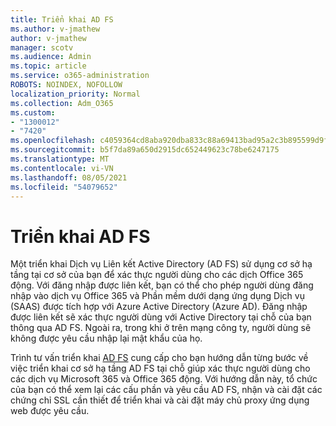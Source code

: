 ```yaml
---
title: Triển khai AD FS
ms.author: v-jmathew
author: v-jmathew
manager: scotv
ms.audience: Admin
ms.topic: article
ms.service: o365-administration
ROBOTS: NOINDEX, NOFOLLOW
localization_priority: Normal
ms.collection: Adm_O365
ms.custom:
- "1300012"
- "7420"
ms.openlocfilehash: c4059364cd8aba920dba833c88a69413bad95a2c3b895599d9f6895b50ff73d5
ms.sourcegitcommit: b5f7da89a650d2915dc652449623c78be6247175
ms.translationtype: MT
ms.contentlocale: vi-VN
ms.lasthandoff: 08/05/2021
ms.locfileid: "54079652"
---
```

# <a name="deploy-ad-fs"></a>Triển khai AD FS

Một triển khai Dịch vụ Liên kết Active Directory (AD FS) sử dụng cơ sở hạ tầng tại cơ sở của bạn để xác thực người dùng cho các dịch Office 365 động. Với đăng nhập được liên kết, bạn có thể cho phép người dùng đăng nhập vào dịch vụ Office 365 và Phần mềm dưới dạng ứng dụng Dịch vụ (SAAS) được tích hợp với Azure Active Directory (Azure AD). Đăng nhập được liên kết sẽ xác thực người dùng với Active Directory tại chỗ của bạn thông qua AD FS. Ngoài ra, trong khi ở trên mạng công ty, người dùng sẽ không được yêu cầu nhập lại mật khẩu của họ.

Trình tư vấn triển khai [AD FS](https://go.microsoft.com/fwlink/?linkid=2071178) cung cấp cho bạn hướng dẫn từng bước về việc triển khai cơ sở hạ tầng AD FS tại chỗ giúp xác thực người dùng cho các dịch vụ Microsoft 365 và Office 365 động. Với hướng dẫn này, tổ chức của bạn có thể xem lại các cấu phần và yêu cầu AD FS, nhận và cài đặt các chứng chỉ SSL cần thiết để triển khai và cài đặt máy chủ proxy ứng dụng web được yêu cầu.
